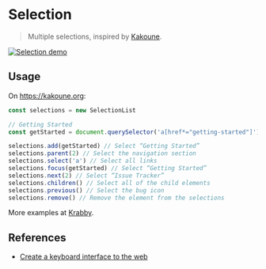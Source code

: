 # Selection

> Multiple selections, inspired by [Kakoune].

[![Selection demo](https://img.youtube.com/vi_webp/KIsOSIQXAVU/maxresdefault.webp)](https://youtu.be/KIsOSIQXAVU)

## Usage

On <https://kakoune.org>:

``` javascript
const selections = new SelectionList

// Getting Started
const getStarted = document.querySelector('a[href*="getting-started"]')

selections.add(getStarted) // Select “Getting Started”
selections.parent(2) // Select the navigation section
selections.select('a') // Select all links
selections.focus(getStarted) // Select “Getting Started”
selections.next(2) // Select “Issue Tracker”
selections.children() // Select all of the child elements
selections.previous() // Select the bug icon
selections.remove() // Remove the element from the selections
```

More examples at [Krabby].

## References

- [Create a keyboard interface to the web]

[Kakoune]: https://kakoune.org
[Krabby]: https://krabby.netlify.com
[Create a keyboard interface to the web]: https://alexherbo2.github.io/blog/chrome/create-a-keyboard-interface-to-the-web/
